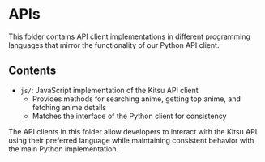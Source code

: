 # APIs

This folder contains API client implementations in different programming languages that mirror the functionality of our Python API client.

## Contents

- `js/`: JavaScript implementation of the Kitsu API client
  - Provides methods for searching anime, getting top anime, and fetching anime details
  - Matches the interface of the Python client for consistency

The API clients in this folder allow developers to interact with the Kitsu API using their preferred language while maintaining consistent behavior with the main Python implementation.
